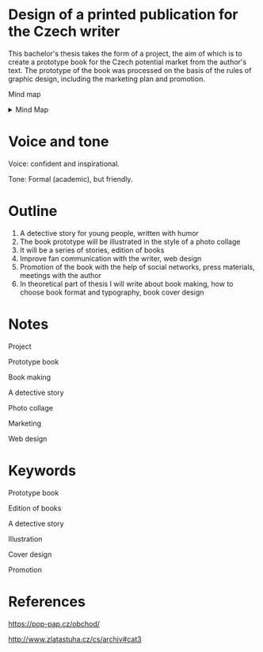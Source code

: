 
# Design of a printed publication for the Czech writer
This bachelor's thesis takes the form of a project, the aim of which is to create a prototype book for the Czech potential market from the author's text. The prototype of the book was processed on the basis of the rules of graphic design, including the marketing plan and promotion.

Mind map
<details>
  <summary>Mind Map</summary>

  ![Mind map about thesis.](./img/thesis-mind-map.png)
</details>






# Voice and tone
Voice:  confident and inspirational.

Tone: Formal (academic), but friendly.

# Outline
1. A detective story for young people, written with humor
2. The book prototype will be illustrated in the style of a photo collage
3. It will be a series of stories, edition of books
4. Improve fan communication with the writer, web design
5. Promotion of the book with the help of social networks, press materials, meetings with the author
6. In theoretical part of thesis I will write about book making, how to choose book format and typography, book cover design



# Notes

Project

Prototype book

Book making

A detective story

Photo collage

Marketing

Web design

# Keywords

Prototype book

Edition of books

A detective story

Illustration

Cover design

Promotion



# References
https://pop-pap.cz/obchod/

http://www.zlatastuha.cz/cs/archiv#cat3

